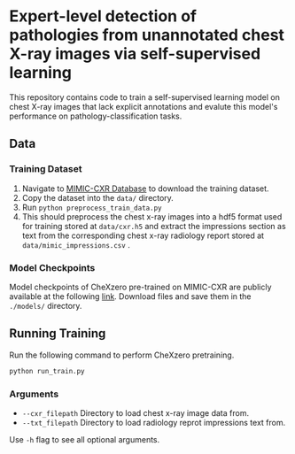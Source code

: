 # Expert-level detection of pathologies from unannotated chest X-ray images via self-supervised learning

This repository contains code to train a self-supervised learning model on chest X-ray images that lack explicit annotations and evalute this model's performance on pathology-classification tasks.

## Data 
### Training Dataset
1. Navigate to [MIMIC-CXR Database](https://physionet.org/content/mimic-cxr/2.0.0/) to download the training dataset. 
2. Copy the dataset into the `data/` directory.
3. Run `python preprocess_train_data.py`
4. This should preprocess the chest x-ray images into a hdf5 format used for training stored at `data/cxr.h5` and extract the impressions section as text from the corresponding chest x-ray radiology report stored at `data/mimic_impressions.csv` .

### Model Checkpoints
Model checkpoints of CheXzero pre-trained on MIMIC-CXR are publicly available at the following [link](https://drive.google.com/drive/folders/19YH2EALQTbkKXdJmKm3iaK8yPi9s1xc-?usp=sharing). Download files and save them in the `./models/` directory.

## Running Training
Run the following command to perform CheXzero pretraining. 
```bash
python run_train.py
```

### Arguments
* `--cxr_filepath` Directory to load chest x-ray image data from.
* `--txt_filepath` Directory to load radiology reprot impressions text from.

Use `-h` flag to see all optional arguments. 


